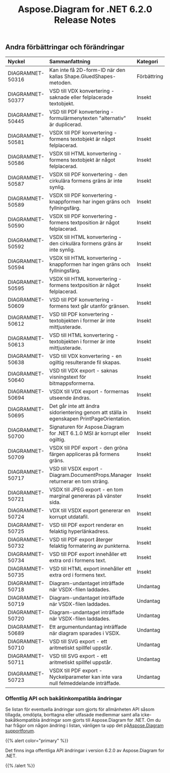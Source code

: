 ﻿---
title: Aspose.Diagram for .NET 6.2.0 Release Notes
type: docs
weight: 100
url: /sv/net/aspose-diagram-for-net-6-2-0-release-notes/
---
## **Andra förbättringar och förändringar**

|**Nyckel** |**Sammanfattning** |**Kategori** |
|:- |:- |:- |
|DIAGRAMNET-50316 | Kan inte få 2D-form-ID när den kallas Shape.GluedShapes-metoden.| Förbättring|
|DIAGRAMNET-50377 |VSD till VDX konvertering - saknade eller felplacerade textobjekt.| Insekt|
|DIAGRAMNET-50445 | VSD till PDF konvertering - formulärmenytexten "alternativ" är duplicerad.| Insekt|
|DIAGRAMNET-50581 | VSDX till PDF konvertering - formens textobjekt är något felplacerad.| Insekt|
|DIAGRAMNET-50586 | VSDX till HTML konvertering - formens textobjekt är något felplacerad.| Insekt|
|DIAGRAMNET-50587 | VSDX till PDF konvertering - den cirkulära formens gräns är inte synlig.| Insekt|
|DIAGRAMNET-50589 |VSDX till PDF konvertering - knappformen har ingen gräns och fyllningsfärg.| Insekt|
|DIAGRAMNET-50590 | VSDX till PDF konvertering - formens textposition är något felplacerad.| Insekt|
|DIAGRAMNET-50592 | VSDX till HTML konvertering - den cirkulära formens gräns är inte synlig.| Insekt|
|DIAGRAMNET-50594 |VSDX till HTML konvertering - knappformen har ingen gräns och fyllningsfärg.| Insekt|
|DIAGRAMNET-50595 | VSDX till HTML konvertering - formens textposition är något felplacerad.| Insekt|
|DIAGRAMNET-50609 | VSD till PDF konvertering - formens text går utanför gränsen.| Insekt|
|DIAGRAMNET-50612 | VSD till PDF konvertering - textobjekten i former är inte mittjusterade.| Insekt|
|DIAGRAMNET-50613 | VSD till HTML konvertering - textobjekten i former är inte mittjusterade.| Insekt|
|DIAGRAMNET-50638 | VSD till VDX konvertering - en ogiltig resulterande fil skapas.| Insekt|
|DIAGRAMNET-50640 | VSD till VDX export - saknas visningstext för bitmappsformerna.| Insekt|
|DIAGRAMNET-50694 | VSDX till VDX export - formernas utseende ändras.| Insekt|
|DIAGRAMNET-50695 | Det går inte att ändra sidorientering genom att ställa in egenskapen PrintPageOrientation.| Insekt|
|DIAGRAMNET-50700 | Signaturen för Aspose.Diagram for .NET 6.1.0 MSI är korrupt eller ogiltig.| Insekt|
|DIAGRAMNET-50709 | VSDX till PDF export - den gröna färgen appliceras på formens gräns.| Insekt|
|DIAGRAMNET-50717 | VSD till VSDX export - Diagram.DocumentProps.Manager returnerar en tom sträng.| Insekt|
|DIAGRAMNET-50721 | VSDX till JPEG export - en tom marginal genereras på vänster sida.| Insekt|
|DIAGRAMNET-50724 | VDX till VSDX export genererar en korrupt utdatafil.| Insekt|
|DIAGRAMNET-50725 | VSD till PDF export renderar en felaktig hyperlänkadress.| Insekt|
|DIAGRAMNET-50732 | VSD till PDF export återger felaktig formatering av punkterna.| Insekt|
|DIAGRAMNET-50734 | VSD till PDF export innehåller ett extra ord i formens text.| Insekt|
|DIAGRAMNET-50735 | VSD till HTML export innehåller ett extra ord i formens text.| Insekt|
|DIAGRAMNET-50718 | Diagram-undantaget inträffade när VSDX-filen laddades.| Undantag|
|DIAGRAMNET-50719 | Diagram-undantaget inträffade när VSDX-filen laddades.| Undantag|
|DIAGRAMNET-50720 | Diagram-undantaget inträffade när VSDX-filen laddades.| Undantag|
|DIAGRAMNET-50689 | Ett argumentundantag inträffade när diagram sparades i VSDX.| Undantag|
|DIAGRAMNET-50710 | VSD till SVG export - ett aritmetiskt spillfel uppstår.| Undantag|
|DIAGRAMNET-50711 | VSD till SVG export - ett aritmetiskt spillfel uppstår.| Undantag|
|DIAGRAMNET-50723 | VSDX till PDF export - Nyckelparameter kan inte vara null felmeddelande inträffade.| Undantag|
### **Offentlig API och bakåtinkompatibla ändringar**
Se listan för eventuella ändringar som gjorts för allmänheten API såsom tillagda, omdöpta, borttagna eller utfasade medlemmar samt alla icke-bakåtkompatibla ändringar som gjorts till Aspose.Diagram for .NET. Om du har frågor om någon ändring i listan, vänligen ta upp det på[Aspose.Diagram supportforum](https://forum.aspose.com/c/diagram/17).

{{% alert color="primary" %}} 

Det finns inga offentliga API ändringar i version 6.2.0 av Aspose.Diagram for .NET.

{{% /alert %}}
